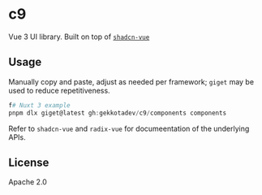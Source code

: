 # c9

Vue 3 UI library. Built on top of [`shadcn-vue`](https://github.com/radix-vue/shadcn-vue)

## Usage

Manually copy and paste, adjust as needed per framework; `giget` may be used to reduce repetitiveness.

```powershell
f# Nuxt 3 example
pnpm dlx giget@latest gh:gekkotadev/c9/components components

```

Refer to `shadcn-vue` and `radix-vue` for documeentation of the underlying APIs.

## License

Apache 2.0
